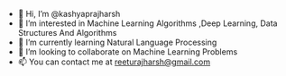 - 👋 Hi, I’m @kashyaprajharsh
- 👀 I’m interested in Machine Learning Algorithms ,Deep Learning, Data Structures  And Algorithms
- 🌱 I’m currently learning Natural Language Processing 
- 💞️ I’m looking to collaborate on Machine Learning Problems
- 📫 You can contact  me at reeturajharsh@gmail.com 

<!---
kashyaprajharsh/kashyaprajharsh is a ✨ special ✨ repository because its `README.md` (this file) appears on your GitHub profile.
You can click the Preview link to take a look at your changes.
--->
